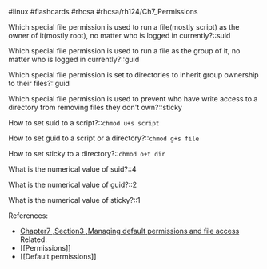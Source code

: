 #linux #flashcards #rhcsa #rhcsa/rh124/Ch7_Permissions 

Which special file permission is used to run a file(mostly script) as the owner of it(mostly root), no matter who is logged in currently?::suid
<!--SR:!2023-07-26,4,291-->

Which special file permission is used to run a file as the group of it, no matter who is logged in currently?::guid
<!--SR:!2023-07-26,4,291-->

Which special file permission is set to directories to inherit group ownership to their files?::guid
<!--SR:!2023-07-25,3,271-->

Which special file permission is used to prevent who have write access to a directory from removing files they don't own?::sticky
<!--SR:!2023-07-26,4,291-->

How to set suid to a script?::`chmod u+s script`
<!--SR:!2023-07-26,4,291-->

How to set guid to a script or a directory?::`chmod g+s file`
<!--SR:!2023-07-26,4,291-->

How to set sticky to a directory?::`chmod o+t dir`
<!--SR:!2023-07-26,4,291-->

What is the numerical value of suid?::4
<!--SR:!2023-07-26,4,291-->

What is the numerical value of guid?::2
<!--SR:!2023-07-26,4,291-->

What is the numerical value of sticky?::1
<!--SR:!2023-07-26,4,291-->

References:
- [Chapter7 ,Section3 ,Managing default permissions and file access ](rh124-8.0-student-guide.pdf#pageno=244)
Related:
- [[Permissions]]
- [[Default permissions]]
